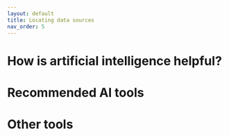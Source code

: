 ```yaml
---
layout: default
title: Locating data sources
nav_order: 5
---
```


# How is artificial intelligence helpful? 

# Recommended AI tools 

# Other tools 

